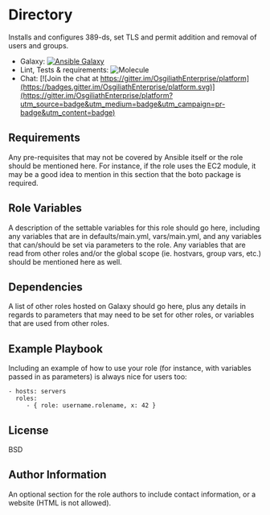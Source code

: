 Directory
=========

Installs and configures 389-ds, set TLS and permit addition and removal of users and groups.

* Galaxy: [![Ansible Galaxy](https://img.shields.io/badge/galaxy-tcharl.ansible_directory-660198.svg?style=flat)](https://galaxy.ansible.com/tcharl/ansible_directory)
* Lint, Tests & requirements: ![Molecule](https://github.com/OsgiliathEnterprise/ansible-directory/workflows/Molecule/badge.svg)
* Chat: [![Join the chat at https://gitter.im/OsgiliathEnterprise/platform](https://badges.gitter.im/OsgiliathEnterprise/platform.svg)](https://gitter.im/OsgiliathEnterprise/platform?utm_source=badge&utm_medium=badge&utm_campaign=pr-badge&utm_content=badge)


Requirements
------------

Any pre-requisites that may not be covered by Ansible itself or the role should be mentioned here. For instance, if the role uses the EC2 module, it may be a good idea to mention in this section that the boto package is required.

Role Variables
--------------

A description of the settable variables for this role should go here, including any variables that are in defaults/main.yml, vars/main.yml, and any variables that can/should be set via parameters to the role. Any variables that are read from other roles and/or the global scope (ie. hostvars, group vars, etc.) should be mentioned here as well.

Dependencies
------------

A list of other roles hosted on Galaxy should go here, plus any details in regards to parameters that may need to be set for other roles, or variables that are used from other roles.

Example Playbook
----------------

Including an example of how to use your role (for instance, with variables passed in as parameters) is always nice for users too:

    - hosts: servers
      roles:
         - { role: username.rolename, x: 42 }

License
-------

BSD

Author Information
------------------

An optional section for the role authors to include contact information, or a website (HTML is not allowed).
